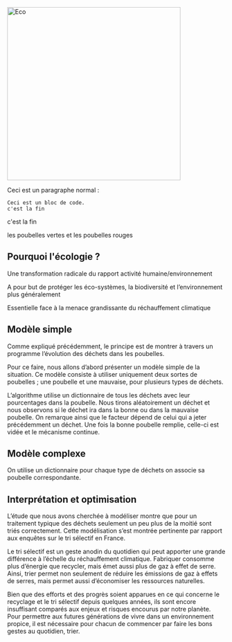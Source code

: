 
<img src = "https://mgv.coop/wp-content/uploads/2016/02/ecologique-MGV.png" alt = "Eco" title = "Ecologie" width = "400" height = "400" >

<p> Ceci est un paragraphe normal : 
  <pre><code>Ceci est un bloc de code.
c'est la fin 
</code></pre>
  
  
c'est la fin 



les poubelles vertes et les poubelles rouges 

## Pourquoi l'écologie ? 

Une transformation radicale du rapport activité
humaine/environnement

A pour but de protéger les éco-systèmes, la
biodiversité et l’environnement plus
généralement

Essentielle face à la menace grandissante du
réchauffement climatique



## Modèle simple

Comme expliqué précédemment, le principe est de montrer à travers un programme l’évolution des déchets dans les poubelles. 

Pour ce faire, nous allons d’abord présenter un modèle simple de la situation. 
Ce modèle consiste à utiliser uniquement deux sortes de poubelles ; une poubelle et une mauvaise, pour plusieurs types de déchets. 

L’algorithme utilise un dictionnaire de tous les déchets avec leur pourcentages dans la poubelle. 
Nous tirons aléatoirement un déchet et nous observons si le déchet ira dans la bonne ou dans la mauvaise poubelle. 
On remarque ainsi que le facteur dépend de celui qui a jeter précédemment un déchet.
Une fois la bonne poubelle remplie, celle-ci est vidée et le mécanisme continue. 



## Modèle complexe 

On utilise un dictionnaire pour chaque type de déchets on associe sa poubelle correspondante.


## Interprétation et optimisation

L’étude que nous avons cherchée à modéliser montre que pour un traitement typique des déchets seulement un peu plus de la moitié sont  triés correctement. Cette modélisation s’est montrée pertinente par rapport aux enquêtes sur le tri sélectif en France.

Le tri sélectif est un geste anodin du quotidien qui peut apporter une grande différence à l’échelle du réchauffement climatique. Fabriquer consomme plus d’énergie que recycler, mais émet aussi plus de gaz à effet de serre. Ainsi, trier permet non seulement de réduire les émissions de gaz à effets de serres, mais permet aussi d’économiser les ressources naturelles.

Bien que des efforts et des progrès soient apparues en ce qui concerne le recyclage et le tri sélectif depuis quelques années, ils sont encore insuffisant comparés aux enjeux et risques encourus par notre planète.
Pour permettre aux futures générations de vivre dans un environnement propice, il est nécessaire pour chacun de commencer par faire les bons gestes au quotidien, trier.
